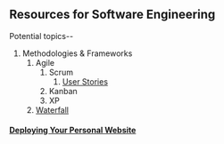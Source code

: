 ## Resources for Software Engineering

Potential topics--

1. Methodologies & Frameworks
    1. Agile
        1. Scrum
           1. [User Stories](./Software_Engineering/User_Stories.md)
        2. Kanban
        3. XP
    2. [Waterfall](./Software_Engineering/Waterfall.md)

#### [Deploying Your Personal Website](./Software_Engineering/Deploying_Personal_Website.md)
